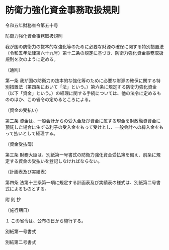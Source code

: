# 防衛力強化資金事務取扱規則

令和五年財務省令第五十号

防衛力強化資金事務取扱規則

我が国の防衛力の抜本的な強化等のために必要な財源の確保に関する特別措置法（令和五年法律第六十九号）第十二条の規定に基づき、防衛力強化資金事務取扱規則を次のように定める。

（通則）

第一条 我が国の防衛力の抜本的な強化等のために必要な財源の確保に関する特別措置法（第四条において「法」という。）第六条に規定する防衛力強化資金（以下「資金」という。）の経理に関する手続については、他の法令に定めるもののほか、この省令の定めるところによる。

（資金の受払い）

第二条 資金は、一般会計からの受入金及び資金に属する現金を財政融資資金に預託した場合に生ずる利子の受入金をもって受けとし、一般会計への繰入金をもって払いとして経理する。

（資金受払簿）

第三条 財務大臣は、別紙第一号書式の防衛力強化資金受払簿を備え、前条に規定する資金の受払いを登記しなければならない。

（計画表及び実績表）

第四条 法第十三条第一項に規定する計画表及び実績表の様式は、別紙第二号書式によるものとする。

附 則 抄

（施行期日）

１ この省令は、公布の日から施行する。

別紙第一号書式

[](/./pict/2FH00000068949.pdf)

別紙第二号書式

[](/./pict/2FH00000068950.pdf)
